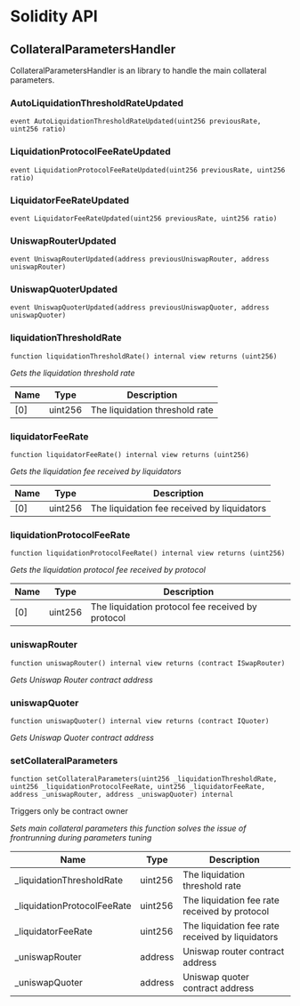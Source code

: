 # Solidity API

## CollateralParametersHandler

CollateralParametersHandler is an library to handle the main collateral parameters.

### AutoLiquidationThresholdRateUpdated

```solidity
event AutoLiquidationThresholdRateUpdated(uint256 previousRate, uint256 ratio)
```

### LiquidationProtocolFeeRateUpdated

```solidity
event LiquidationProtocolFeeRateUpdated(uint256 previousRate, uint256 ratio)
```

### LiquidatorFeeRateUpdated

```solidity
event LiquidatorFeeRateUpdated(uint256 previousRate, uint256 ratio)
```

### UniswapRouterUpdated

```solidity
event UniswapRouterUpdated(address previousUniswapRouter, address uniswapRouter)
```

### UniswapQuoterUpdated

```solidity
event UniswapQuoterUpdated(address previousUniswapQuoter, address uniswapQuoter)
```

### liquidationThresholdRate

```solidity
function liquidationThresholdRate() internal view returns (uint256)
```

_Gets the liquidation threshold rate_

| Name | Type | Description |
| ---- | ---- | ----------- |
| [0] | uint256 | The liquidation threshold rate |

### liquidatorFeeRate

```solidity
function liquidatorFeeRate() internal view returns (uint256)
```

_Gets the liquidation fee received by liquidators_

| Name | Type | Description |
| ---- | ---- | ----------- |
| [0] | uint256 | The liquidation fee received by liquidators |

### liquidationProtocolFeeRate

```solidity
function liquidationProtocolFeeRate() internal view returns (uint256)
```

_Gets the liquidation protocol fee received by protocol_

| Name | Type | Description |
| ---- | ---- | ----------- |
| [0] | uint256 | The liquidation protocol fee received by protocol |

### uniswapRouter

```solidity
function uniswapRouter() internal view returns (contract ISwapRouter)
```

_Gets Uniswap Router contract address_

### uniswapQuoter

```solidity
function uniswapQuoter() internal view returns (contract IQuoter)
```

_Gets Uniswap Quoter contract address_

### setCollateralParameters

```solidity
function setCollateralParameters(uint256 _liquidationThresholdRate, uint256 _liquidationProtocolFeeRate, uint256 _liquidatorFeeRate, address _uniswapRouter, address _uniswapQuoter) internal
```

Triggers only be contract owner

_Sets main collateral parameters this function
solves the issue of frontrunning during parameters tuning_

| Name | Type | Description |
| ---- | ---- | ----------- |
| _liquidationThresholdRate | uint256 | The liquidation threshold rate |
| _liquidationProtocolFeeRate | uint256 | The liquidation fee rate received by protocol |
| _liquidatorFeeRate | uint256 | The liquidation fee rate received by liquidators |
| _uniswapRouter | address | Uniswap router contract address |
| _uniswapQuoter | address | Uniswap quoter contract address |

